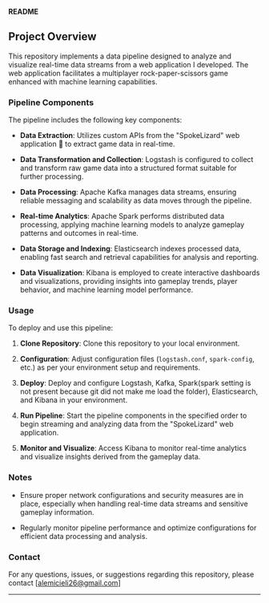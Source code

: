 **README**

## Project Overview

This repository implements a data pipeline designed to analyze and visualize real-time data streams from a web application I developed. The web application facilitates a multiplayer rock-paper-scissors game enhanced with machine learning capabilities.

### Pipeline Components

The pipeline includes the following key components:

- **Data Extraction**: Utilizes custom APIs from the "SpokeLizard" web application 🦎 to extract game data in real-time.

- **Data Transformation and Collection**: Logstash is configured to collect and transform raw game data into a structured format suitable for further processing.

- **Data Processing**: Apache Kafka manages data streams, ensuring reliable messaging and scalability as data moves through the pipeline.

- **Real-time Analytics**: Apache Spark performs distributed data processing, applying machine learning models to analyze gameplay patterns and outcomes in real-time.

- **Data Storage and Indexing**: Elasticsearch indexes processed data, enabling fast search and retrieval capabilities for analysis and reporting.

- **Data Visualization**: Kibana is employed to create interactive dashboards and visualizations, providing insights into gameplay trends, player behavior, and machine learning model performance.

### Usage

To deploy and use this pipeline:

1. **Clone Repository**: Clone this repository to your local environment.
   
2. **Configuration**: Adjust configuration files (`logstash.conf`, `spark-config`, etc.) as per your environment setup and requirements.

3. **Deploy**: Deploy and configure Logstash, Kafka, Spark(spark setting is not present because git did not make me load the folder), Elasticsearch, and Kibana in your environment.

4. **Run Pipeline**: Start the pipeline components in the specified order to begin streaming and analyzing data from the "SpokeLizard" web application.

5. **Monitor and Visualize**: Access Kibana to monitor real-time analytics and visualize insights derived from the gameplay data.

### Notes

- Ensure proper network configurations and security measures are in place, especially when handling real-time data streams and sensitive gameplay information.

- Regularly monitor pipeline performance and optimize configurations for efficient data processing and analysis.

### Contact

For any questions, issues, or suggestions regarding this repository, please contact [alemicieli26@gmail.com]

---
